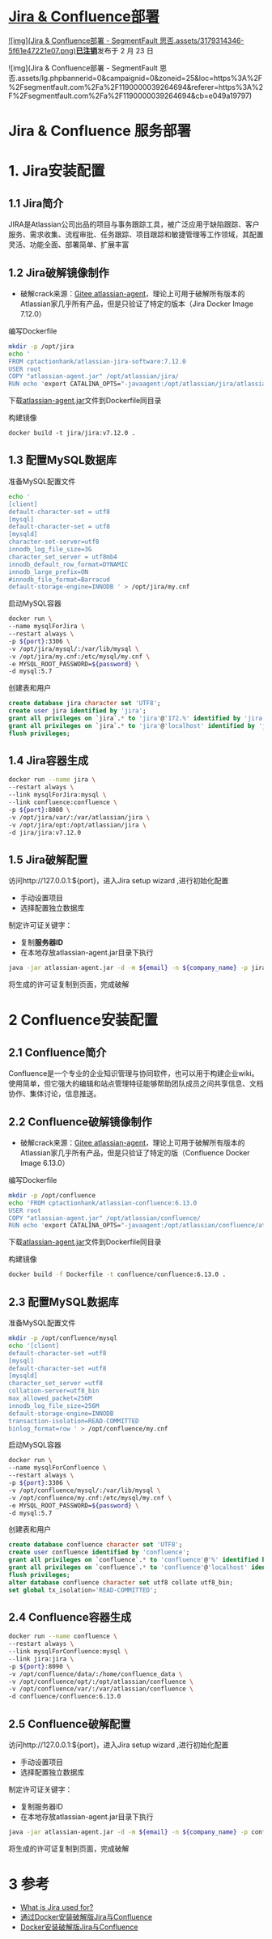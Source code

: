 # [Jira & Confluence部署](https://segmentfault.com/a/1190000039264694)

[![img](Jira & Confluence部署 - SegmentFault 思否.assets/3179314346-5f61e47221e07.png)**已注销**](https://segmentfault.com/u/jjlaaa)发布于 2 月 23 日

![img](Jira & Confluence部署 - SegmentFault 思否.assets/lg.phpbannerid=0&campaignid=0&zoneid=25&loc=https%3A%2F%2Fsegmentfault.com%2Fa%2F1190000039264694&referer=https%3A%2F%2Fsegmentfault.com%2Fa%2F1190000039264694&cb=e049a19797)

# Jira & Confluence 服务部署

# 1. Jira安装配置

## 1.1 Jira简介

JIRA是Atlassian公司出品的项目与事务跟踪工具，被广泛应用于缺陷跟踪、客户服务、需求收集、流程审批、任务跟踪、项目跟踪和敏捷管理等工作领域，其配置灵活、功能全面、部署简单、扩展丰富

## 1.2 Jira破解镜像制作

- 破解crack来源：[Gitee atlassian-agent](https://link.segmentfault.com/?url=https%3A%2F%2Fgitee.com%2Fpengzhile%2Fatlassian-agent)，理论上可用于破解所有版本的Atlassian家几乎所有产品，但是只验证了特定的版本（Jira Docker Image 7.12.0）

编写Dockerfile

```bash
mkdir -p /opt/jira
echo '
FROM cptactionhank/atlassian-jira-software:7.12.0
USER root 
COPY "atlassian-agent.jar" /opt/atlassian/jira/ 
RUN echo 'export CATALINA_OPTS="-javaagent:/opt/atlassian/jira/atlassian-agent.jar ${CATALINA_OPTS}"' >> /opt/atlassian/jira/bin/setenv.sh ' > /opt/jira/Dockerfile
```

下载[atlassian-agent.jar](https://link.segmentfault.com/?url=https%3A%2F%2Fgitee.com%2Fpengzhile%2Fatlassian-agent%2Freleases)文件到Dockerfile同目录

构建镜像

```apache
docker build -t jira/jira:v7.12.0 .
```

## 1.3 配置MySQL数据库

准备MySQL配置文件

```bash
echo '
[client]
default-character-set = utf8
[mysql]
default-character-set = utf8
[mysqld]
character-set-server=utf8
innodb_log_file_size=3G
character_set_server = utf8mb4
innodb_default_row_format=DYNAMIC
innodb_large_prefix=ON
#innodb_file_format=Barracud
default-storage-engine=INNODB ' > /opt/jira/my.cnf 
```

启动MySQL容器

```bash
docker run \ 
--name mysqlForJira \ 
--restart always \ 
-p ${port}:3306 \ 
-v /opt/jira/mysql/:/var/lib/mysql \ 
-v /opt/jira/my.cnf:/etc/mysql/my.cnf \ 
-e MYSQL_ROOT_PASSWORD=${password} \
-d mysql:5.7
```

创建表和用户

```sql
create database jira character set 'UTF8';
create user jira identified by 'jira';
grant all privileges on `jira`.* to 'jira'@'172.%' identified by 'jira' with grant option;
grant all privileges on `jira`.* to 'jira'@'localhost' identified by 'jira' with grant option;
flush privileges;
```

## 1.4 Jira容器生成

```bash
docker run --name jira \
--restart always \
--link mysqlForJira:mysql \
--link confluence:confluence \
-p ${port}:8080 \
-v /opt/jira/var/:/var/atlassian/jira \
-v /opt/jira/opt:/opt/atlassian/jira \
-d jira/jira:v7.12.0
```

## 1.5 Jira破解配置

访问http://127.0.0.1:${port}，进入Jira setup wizard ,进行初始化配置

- 手动设置项目
- 选择配置独立数据库

制定许可证关键字：

- 复制**服务器ID**
- 在本地存放atlassian-agent.jar目录下执行

```bash
java -jar atlassian-agent.jar -d -m ${email} -n ${company_name} -p jira -o ${jira_url} -s ${服务器ID}
```

将生成的许可证复制到页面，完成破解

# 2 Confluence安装配置

## 2.1 Confluence简介

Confluence是一个专业的企业知识管理与协同软件，也可以用于构建企业wiki。使用简单，但它强大的编辑和站点管理特征能够帮助团队成员之间共享信息、文档协作、集体讨论，信息推送。

## 2.2 Confluence破解镜像制作

- 破解crack来源：[Gitee atlassian-agent](https://link.segmentfault.com/?url=https%3A%2F%2Fgitee.com%2Fpengzhile%2Fatlassian-agent)，理论上可用于破解所有版本的Atlassian家几乎所有产品，但是只验证了特定的版（Confluence Docker Image 6.13.0）

编写Dockerfile

```bash
mkdir -p /opt/confluence
echo 'FROM cptactionhank/atlassian-confluence:6.13.0
USER root
COPY "atlassian-agent.jar" /opt/atlassian/confluence/
RUN echo 'export CATALINA_OPTS="-javaagent:/opt/atlassian/confluence/atlassian-agent.jar ${CATALINA_OPTS}"' >> /opt/atlassian/confluence/bin/setenv.sh' >> /opt/confluence/Dockerfile
```

下载[atlassian-agent.jar](https://link.segmentfault.com/?url=https%3A%2F%2Fgitee.com%2Fpengzhile%2Fatlassian-agent%2Freleases)文件到Dockerfile同目录

构建镜像

```bash
docker build -f Dockerfile -t confluence/confluence:6.13.0 .
```

## 2.3 配置MySQL数据库

准备MySQL配置文件

```bash
mkdir -p /opt/confluence/mysql
echo '[client]
default-character-set =utf8
[mysql]
default-character-set =utf8
[mysqld]
character_set_server =utf8
collation-server=utf8_bin
max_allowed_packet=256M
innodb_log_file_size=256M
default-storage-engine=INNODB
transaction-isolation=READ-COMMITTED
binlog_format=row ' > /opt/confluence/my.cnf 
```

启动MySQL容器

```bash
docker run \
--name mysqlForConfluence \
--restart always \
-p ${port}:3306 \
-v /opt/confluence/mysql/:/var/lib/mysql \
-v /opt/confluence/my.cnf:/etc/mysql/my.cnf \
-e MYSQL_ROOT_PASSWORD=${password} \
-d mysql:5.7
```

创建表和用户

```sql
create database confluence character set 'UTF8';
create user confluence identified by 'confluence';
grant all privileges on `confluence`.* to 'confluence'@'%' identified by 'confluence' with grant option;
grant all privileges on `confluence`.* to 'confluence'@'localhost' identified by 'confluence' with grant option;
flush privileges;
alter database confluence character set utf8 collate utf8_bin;
set global tx_isolation='READ-COMMITTED';
```

## 2.4 Confluence容器生成

```bash
docker run --name confluence \
--restart always \
--link mysqlForConfluence:mysql \
--link jira:jira \
-p ${port}:8090 \
-v /opt/confluence/data/:/home/confluence_data \
-v /opt/confluence/opt/:/opt/atlassian/confluence \
-v /opt/confluence/var/:/var/atlassian/confluence \
-d confluence/confluence:6.13.0
```

## 2.5 Confluence破解配置

访问http://127.0.0.1:${port}，进入Jira setup wizard ,进行初始化配置

- 手动设置项目
- 选择配置独立数据库

制定许可证关键字：

- 复制服务器ID
- 在本地存放atlassian-agent.jar目录下执行

```bash
java -jar atlassian-agent.jar -d -m ${email} -n ${company_name} -p conf -o ${jira_url} -s ${服务器ID}
```

将生成的许可证复制到页面，完成破解

# 3 参考

- [What is Jira used for?](https://link.segmentfault.com/?url=https%3A%2F%2Fwww.atlassian.com%2Fsoftware%2Fjira%2Fguides%2Fuse-cases%2Fwhat-is-jira-used-for)
- [通过Docker安装破解版Jira与Confluence](https://link.segmentfault.com/?url=https%3A%2F%2Fmy.oschina.net%2Fwuweixiang%2Fblog%2F3014644)
- [Docker安装破解版Jira与Confluence](https://link.segmentfault.com/?url=https%3A%2F%2Fwww.jianshu.com%2Fp%2Fb95ceabd3e9d)